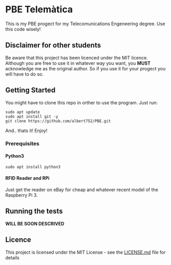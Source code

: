 # PBE Telemàtica

This is my PBE progect for my Telecomunications Engeneering degree. Use this code wisely!

## Disclaimer for other students
Be aware that this project has been licenced under the MIT licence. Although you are free to use it in whatever way you want, you __MUST__ acknowledge me as the original author. So if you use it for your progect you will have to do so.

## Getting Started

You might have to clone this repo in orther to use the program. Just run:

```
sudo apt update
sudo apt install git -y
git clone https://github.com/albert752/PBE.git
```
And.. thats it! Enjoy!

### Prerequisites
#### Python3
```
sudo apt install python3
```
#### RFID Reader and RPi
Just get the reader on eBay for cheap and whatever recent model of the Raspberry Pi 3.


## Running the tests

__WILL BE SOON DESCRIVED__

## Licence

This project is licensed under the MIT License - see the [LICENSE.md](LICENSE.md) file for details

